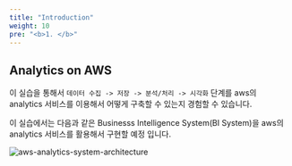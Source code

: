 ```yaml
---
title: "Introduction"
weight: 10
pre: "<b>1. </b>"
---
```


## Analytics on AWS

이 실습을 통해서 `데이터 수집 -> 저장 -> 분석/처리 -> 시각화` 단계를 aws의 analytics 서비스를 이용해서
어떻게 구축할 수 있는지 경험할 수 있습니다.

이 실습에서는 다음과 같은 Businesss Intelligence System(BI System)을 aws의 analytics 서비스를 활용해서 구현할 예정 입니다.

![aws-analytics-system-architecture](/analytics-on-aws/images/aws-analytics-system-arch.png)
